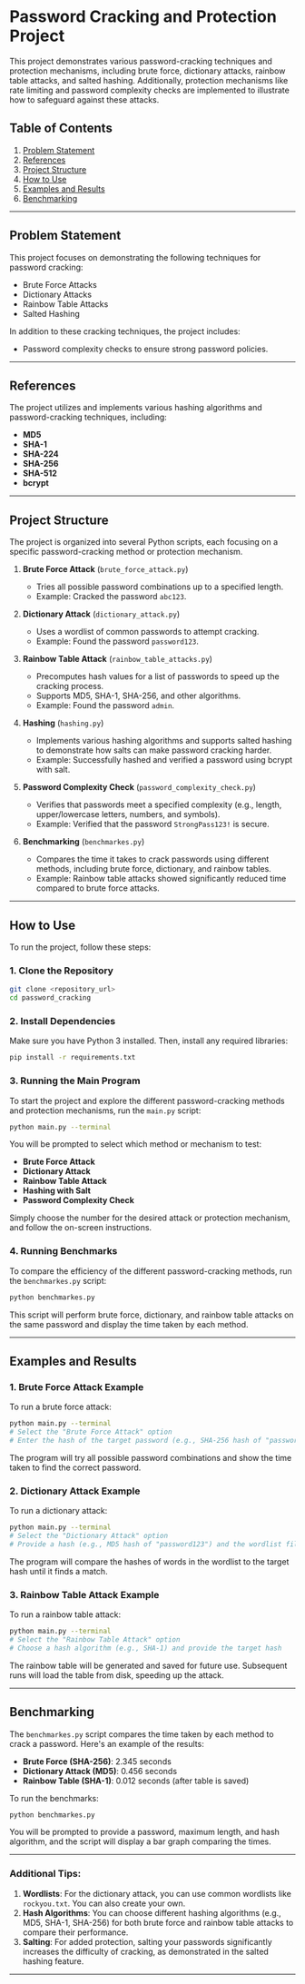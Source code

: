 # Password Cracking and Protection Project

This project demonstrates various password-cracking techniques and protection mechanisms, including brute force, dictionary attacks, rainbow table attacks, and salted hashing. Additionally, protection mechanisms like rate limiting and password complexity checks are implemented to illustrate how to safeguard against these attacks.

## Table of Contents
1. [Problem Statement](#problem-statement)
2. [References](#references)
3. [Project Structure](#project-structure)
4. [How to Use](#how-to-use)
5. [Examples and Results](#examples-and-results)
6. [Benchmarking](#benchmarking)

---

## Problem Statement

This project focuses on demonstrating the following techniques for password cracking:
- Brute Force Attacks
- Dictionary Attacks
- Rainbow Table Attacks
- Salted Hashing

In addition to these cracking techniques, the project includes:
- Password complexity checks to ensure strong password policies.

---

## References

The project utilizes and implements various hashing algorithms and password-cracking techniques, including:
- **MD5**
- **SHA-1**
- **SHA-224**
- **SHA-256**
- **SHA-512**
- **bcrypt**

---

## Project Structure

The project is organized into several Python scripts, each focusing on a specific password-cracking method or protection mechanism.

1. **Brute Force Attack** (`brute_force_attack.py`)
    - Tries all possible password combinations up to a specified length.
    - Example: Cracked the password `abc123`.

2. **Dictionary Attack** (`dictionary_attack.py`)
    - Uses a wordlist of common passwords to attempt cracking.
    - Example: Found the password `password123`.

3. **Rainbow Table Attack** (`rainbow_table_attacks.py`)
    - Precomputes hash values for a list of passwords to speed up the cracking process.
    - Supports MD5, SHA-1, SHA-256, and other algorithms.
    - Example: Found the password `admin`.

4. **Hashing** (`hashing.py`)
    - Implements various hashing algorithms and supports salted hashing to demonstrate how salts can make password cracking harder.
    - Example: Successfully hashed and verified a password using bcrypt with salt.

5. **Password Complexity Check** (`password_complexity_check.py`)
    - Verifies that passwords meet a specified complexity (e.g., length, upper/lowercase letters, numbers, and symbols).
    - Example: Verified that the password `StrongPass123!` is secure.

6. **Benchmarking** (`benchmarkes.py`)
    - Compares the time it takes to crack passwords using different methods, including brute force, dictionary, and rainbow tables.
    - Example: Rainbow table attacks showed significantly reduced time compared to brute force attacks.

---

## How to Use

To run the project, follow these steps:

### 1. Clone the Repository

```bash
git clone <repository_url>
cd password_cracking
```

### 2. Install Dependencies
Make sure you have Python 3 installed. Then, install any required libraries:

```bash
pip install -r requirements.txt
```

### 3. Running the Main Program

To start the project and explore the different password-cracking methods and protection mechanisms, run the `main.py` script:

```bash
python main.py --terminal
```

You will be prompted to select which method or mechanism to test:

- **Brute Force Attack**
- **Dictionary Attack**
- **Rainbow Table Attack**
- **Hashing with Salt**
- **Password Complexity Check**

Simply choose the number for the desired attack or protection mechanism, and follow the on-screen instructions.

### 4. Running Benchmarks

To compare the efficiency of the different password-cracking methods, run the `benchmarkes.py` script:

```bash
python benchmarkes.py
```

This script will perform brute force, dictionary, and rainbow table attacks on the same password and display the time taken by each method.

---

## Examples and Results

### 1. Brute Force Attack Example

To run a brute force attack:

```bash
python main.py --terminal
# Select the "Brute Force Attack" option
# Enter the hash of the target password (e.g., SHA-256 hash of "password123")
```

The program will try all possible password combinations and show the time taken to find the correct password.

### 2. Dictionary Attack Example

To run a dictionary attack:

```bash
python main.py --terminal
# Select the "Dictionary Attack" option
# Provide a hash (e.g., MD5 hash of "password123") and the wordlist file
```

The program will compare the hashes of words in the wordlist to the target hash until it finds a match.

### 3. Rainbow Table Attack Example

To run a rainbow table attack:

```bash
python main.py --terminal
# Select the "Rainbow Table Attack" option
# Choose a hash algorithm (e.g., SHA-1) and provide the target hash
```

The rainbow table will be generated and saved for future use. Subsequent runs will load the table from disk, speeding up the attack.

---

## Benchmarking

The `benchmarkes.py` script compares the time taken by each method to crack a password. Here's an example of the results:

- **Brute Force (SHA-256)**: 2.345 seconds
- **Dictionary Attack (MD5)**: 0.456 seconds
- **Rainbow Table (SHA-1)**: 0.012 seconds (after table is saved)

To run the benchmarks:

```bash
python benchmarkes.py
```

You will be prompted to provide a password, maximum length, and hash algorithm, and the script will display a bar graph comparing the times.

---

### Additional Tips:
1. **Wordlists**: For the dictionary attack, you can use common wordlists like `rockyou.txt`. You can also create your own.
2. **Hash Algorithms**: You can choose different hashing algorithms (e.g., MD5, SHA-1, SHA-256) for both brute force and rainbow table attacks to compare their performance.
3. **Salting**: For added protection, salting your passwords significantly increases the difficulty of cracking, as demonstrated in the salted hashing feature.

---

